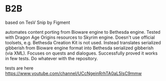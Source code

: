 # B2B


based on TesV Snip by Figment

automates content porting from Bioware engine to Bethesda engine. Tested with Dragon Age Origins resources to Skyrim engine. Doesn't use official toolsets, e.g. Bethesda Creation Kit is not used. Instead translates serialized gibberish from Bioware engine format into Bethesda serialized gibberish (via XML). Focuses on quests and dialogues. Successfully proved it works in few tests. Do whatever with the repository.

tests are here
https://www.youtube.com/channel/UCcNgeinRrhTA0aL5lsC9mmw
